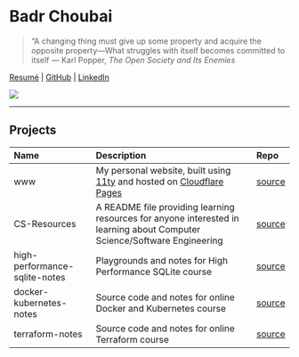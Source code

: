 # Badr Choubai

> “A changing thing must give up some property and acquire the opposite property—What struggles with itself becomes committed to itself
> — Karl Popper, _The Open Society and Its Enemies_

[Resumé](https://www.badrchoubai.dev/resume.pdf) |
[GitHub](https://www.github.com/BadrChoubai) |
[LinkedIn](https://www.linkedin.com/in/BadrChoubai)

[![](https://badgers.space/badge/uses/Framework%20Laptop%2013/orange)](https://frame.work/)

---

## Projects

| Name                          | Description                                                                                                               | Repo                                                                   |
| :---------------------------- | :------------------------------------------------------------------------------------------------------------------------ | :--------------------------------------------------------------------- |
| www                           | My personal website, built using [11ty](https://11ty.dev) and hosted on [Cloudflare Pages](https://pages.cloudflare.com/) | [source](https://www.github.com/BadrChoubai/www)                       |
| CS-Resources                  | A README file providing learning resources for anyone interested in learning about Computer Science/Software Engineering  | [source](https://www.github.com/BadrChoubai/CS-Resources)              |
| high-performance-sqlite-notes | Playgrounds and notes for High Performance SQLite course                                                                  | [source](https://github.com/BadrChoubai/high-performance-sqlite-notes) |
| docker-kubernetes-notes       | Source code and notes for online Docker and Kubernetes course                                                             | [source](https://github.com/BadrChoubai/docker-kubernetes-course)      |
| terraform-notes               | Source code and notes for online Terraform course                                                                         | [source](https://github.com/BadrChoubai/terraform-notes)               |

